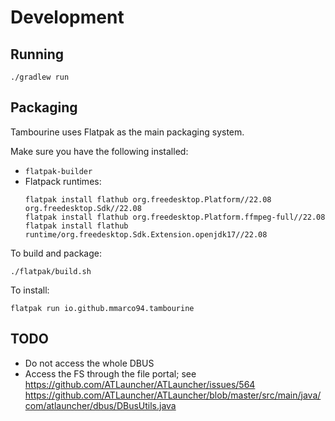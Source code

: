 # Development

## Running

```
./gradlew run
```

## Packaging

Tambourine uses Flatpak as the main packaging system.

Make sure you have the following installed:

- `flatpak-builder`
- Flatpack runtimes:
  ```
  flatpak install flathub org.freedesktop.Platform//22.08 org.freedesktop.Sdk//22.08 
  flatpak install flathub org.freedesktop.Platform.ffmpeg-full//22.08
  flatpak install flathub runtime/org.freedesktop.Sdk.Extension.openjdk17//22.08 
  ```

To build and package:

```
./flatpak/build.sh
```

To install:

```
flatpak run io.github.mmarco94.tambourine
```

## TODO

- Do not access the whole DBUS
- Access the FS through the file portal;
  see https://github.com/ATLauncher/ATLauncher/issues/564 https://github.com/ATLauncher/ATLauncher/blob/master/src/main/java/com/atlauncher/dbus/DBusUtils.java
